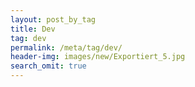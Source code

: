```yaml
---
layout: post_by_tag
title: Dev
tag: dev
permalink: /meta/tag/dev/
header-img: images/new/Exportiert_5.jpg
search_omit: true
---
```

